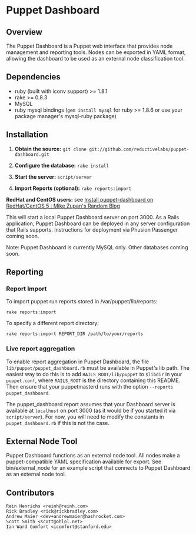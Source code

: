 # Puppet Dashboard

## Overview

The Puppet Dashboard is a Puppet web interface that provides node management and reporting tools. Nodes can be exported in YAML format, allowing the dashboard to be used as an external node classification tool.

## Dependencies

* ruby (built with iconv support) >= 1.8.1
* rake >= 0.8.3
* MySQL
* ruby mysql bindings (`gem install mysql` for ruby >= 1.8.6 or use your package manager's mysql-ruby package)

## Installation

1. **Obtain the source:** `git clone git://github.com/reductivelabs/puppet-dashboard.git`

2. **Configure the database:** `rake install`

3. **Start the server:** `script/server`

4. **Import Reports (optional):** `rake reports:import`

**RedHat and CentOS users:** see [Install puppet-dashboard on RedHat/CentOS 5 : Mike Zupan&#039;s Random Blog](http://zcentric.com/2010/03/11/install-puppet-dashboard-on-redhatcentos-5/)

This will start a local Puppet Dashboard server on port 3000. As a Rails application, Puppet Dashboard can be deployed in any server configuration that Rails supports. Instructions for deployment via Phusion Passenger coming soon.

Note: Puppet Dashboard is currently MySQL only. Other databases coming soon.

## Reporting

### Report Import

To import puppet run reports stored in /var/puppet/lib/reports:

    rake reports:import

To specify a different report directory:

    rake reports:import REPORT_DIR /path/to/your/reports

### Live report aggregation

To enable report aggregation in Puppet Dashboard, the file `lib/puppet/puppet_dashboard.rb` must be available in Puppet's lib path. The easiest way to do this is to add `RAILS_ROOT/lib/puppet` to `$libdir` in your `puppet.conf`, where `RAILS_ROOT` is the directory containing this README. Then ensure that your puppetmasterd runs with the option `--reports puppet_dashboard`.

The puppet_dashboard report assumes that your Dashboard server is available at `localhost` on port 3000 (as it would be if you started it via `script/server`). For now, you will need to modify the constants in `puppet_dashboard.rb` if this is not the case.

## External Node Tool

Puppet Dashboard functions as an external node tool. All nodes make a puppet-compatible YAML specification available for export. See bin/external_node for an example script that connects to Puppet Dashboard as an external node tool.

## Contributors

    Rein Henrichs <reinh@reinh.com>
    Rick Bradley <rick@rickbradley.com>
    Andrew Maier <dev+andrewmaier@hashrocket.com>
    Scott Smith <scott@ohlol.net>
    Ian Ward Comfort <icomfort@stanford.edu>
